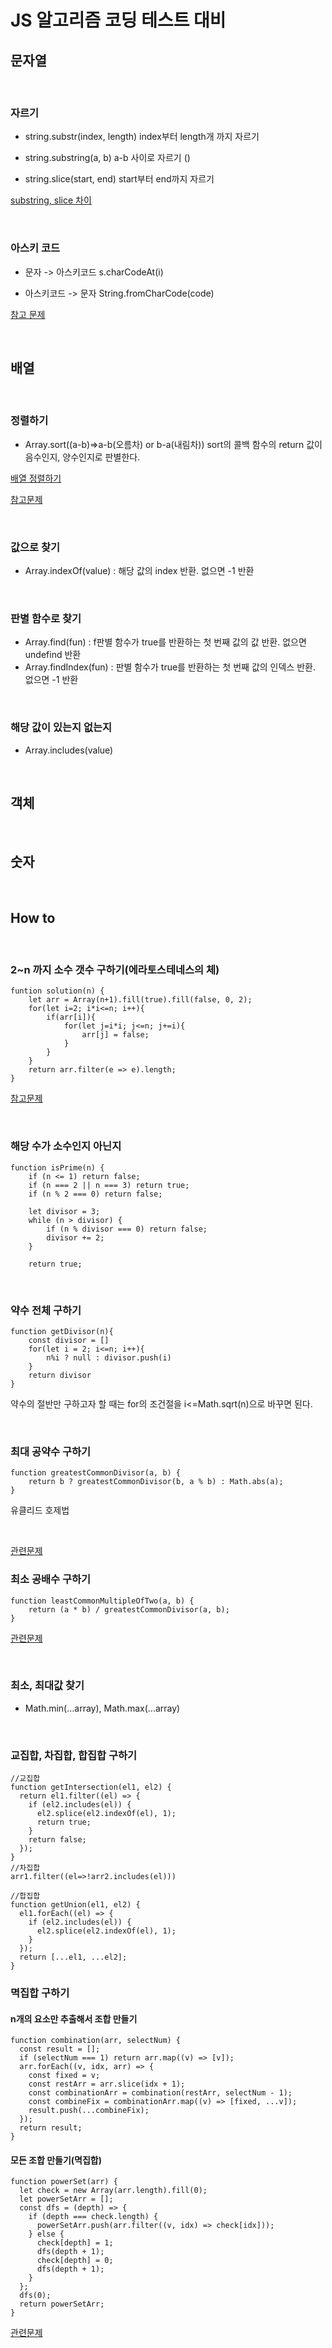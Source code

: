 # JS 알고리즘 코딩 테스트 대비

## 문자열

<br/>

### 자르기

- string.substr(index, length)
  index부터 length개 까지 자르기

- string.substring(a, b)
  a-b 사이로 자르기 ()

- string.slice(start, end)
  start부터 end까지 자르기

[substring, slice 차이](https://hianna.tistory.com/340)

<br/>

### 아스키 코드

- 문자 -> 아스키코드 s.charCodeAt(i)

- 아스키코드 -> 문자 String.fromCharCode(code)

[참고 문제](programmers/level_1/12926)

<br/>

## 배열

<br/>

### 정렬하기

- Array.sort((a-b)=>a-b(오름차) or b-a(내림차))
  sort의 콜백 함수의 return 값이 음수인지, 양수인지로 판별한다.

[배열 정렬하기](https://hianna.tistory.com/409)

[참고문제](programmers/level_1/12915)

<br/>

### 값으로 찾기

- Array.indexOf(value) : 해당 값의 index 반환. 없으면 -1 반환

<br/>

### 판별 함수로 찾기

- Array.find(fun) : f판별 함수가 true를 반환하는 첫 번째 값의 값 반환. 없으면 undefind 반환
- Array.findIndex(fun) : 판별 함수가 true를 반환하는 첫 번째 값의 인덱스 반환. 없으면 -1 반환

<br/>

### 해당 값이 있는지 없는지

- Array.includes(value)

<br/>

## 객체

<br/>

## 숫자

<br/>

## How to

<br/>

### 2~n 까지 소수 갯수 구하기(에라토스테네스의 체)

```
funtion solution(n) {
    let arr = Array(n+1).fill(true).fill(false, 0, 2);
    for(let i=2; i*i<=n; i++){
        if(arr[i]){
            for(let j=i*i; j<=n; j+=i){
                arr[j] = false;
            }
        }
    }
    return arr.filter(e => e).length;
}
```

[참고문제](programmers/level_1/12921)

<br/>

### 해당 수가 소수인지 아닌지

```
function isPrime(n) {
	if (n <= 1) return false;
	if (n === 2 || n === 3) return true;
	if (n % 2 === 0) return false;

	let divisor = 3;
	while (n > divisor) {
		if (n % divisor === 0) return false;
		divisor += 2;
	}

	return true;
```

<br/>

### 약수 전체 구하기

```
function getDivisor(n){
    const divisor = []
    for(let i = 2; i<=n; i++){
        n%i ? null : divisor.push(i)
    }
    return divisor
}
```

약수의 절반만 구하고자 할 때는 for의 조건절을 i<=Math.sqrt(n)으로 바꾸면 된다.

<br/>

### 최대 공약수 구하기

```
function greatestCommonDivisor(a, b) {
    return b ? greatestCommonDivisor(b, a % b) : Math.abs(a);
}
```

유클리드 호제법

<br/>

[관련문제](programmers/level_2/12940)

### 최소 공배수 구하기

```
function leastCommonMultipleOfTwo(a, b) {
    return (a * b) / greatestCommonDivisor(a, b);
}
```

[관련문제](programmers/level_2/12940)

<br/>

### 최소, 최대값 찾기

- Math.min(...array), Math.max(...array)

<br/>

### 교집합, 차집합, 합집합 구하기

```
//교집합 
function getIntersection(el1, el2) {
  return el1.filter((el) => {
    if (el2.includes(el)) {
      el2.splice(el2.indexOf(el), 1);
      return true;
    }
    return false;
  });
}
//차집합 
arr1.filter((el=>!arr2.includes(el)))

//합집합 
function getUnion(el1, el2) {
  el1.forEach((el) => {
    if (el2.includes(el)) {
      el2.splice(el2.indexOf(el), 1);
    }
  });
  return [...el1, ...el2];
}
```

### 멱집합 구하기

#### n개의 요소만 추출해서 조합 만들기

```
function combination(arr, selectNum) {
  const result = [];
  if (selectNum === 1) return arr.map((v) => [v]);
  arr.forEach((v, idx, arr) => {
    const fixed = v;
    const restArr = arr.slice(idx + 1);
    const combinationArr = combination(restArr, selectNum - 1);
    const combineFix = combinationArr.map((v) => [fixed, ...v]);
    result.push(...combineFix);
  });
  return result;
}
```

#### 모든 조합 만들기(멱집합)

```
function powerSet(arr) {
  let check = new Array(arr.length).fill(0);
  let powerSetArr = [];
  const dfs = (depth) => {
    if (depth === check.length) {
      powerSetArr.push(arr.filter((v, idx) => check[idx]));
    } else {
      check[depth] = 1;
      dfs(depth + 1);
      check[depth] = 0;
      dfs(depth + 1);
    }
  };
  dfs(0);
  return powerSetArr;
}
```


[관련문제](programmers/level_2/17677)